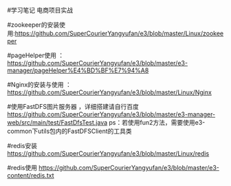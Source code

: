#学习笔记
电商项目实战 


#zookeeper的安装使用:https://github.com/SuperCourierYangyufan/e3/blob/master/Linux/zookeeper

#pageHelper使用 ：https://github.com/SuperCourierYangyufan/e3/blob/master/e3-manager/pageHelper%E4%BD%BF%E7%94%A8
    
#Nginx的安装与使用 ：https://github.com/SuperCourierYangyufan/e3/blob/master/Linux/Nginx
    
#使用FastDFS图片服务器 ，详细搭建请自行百度
 https://github.com/SuperCourierYangyufan/e3/blob/master/e3-manager-web/src/main/test/FastDfsTest.java
 ps：若使用fun2方法，需要使用e3-common下utils包内的FastDFSClient的工具类

#redis安装
https://github.com/SuperCourierYangyufan/e3/blob/master/Linux/redis

#redis使用
https://github.com/SuperCourierYangyufan/e3/blob/master/e3-content/redis.txt
